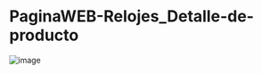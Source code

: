 # PaginaWEB-Relojes_Detalle-de-producto
![image](https://user-images.githubusercontent.com/86576860/234066925-13fe76b7-8457-4f26-a016-a0af8f68eb12.png)
